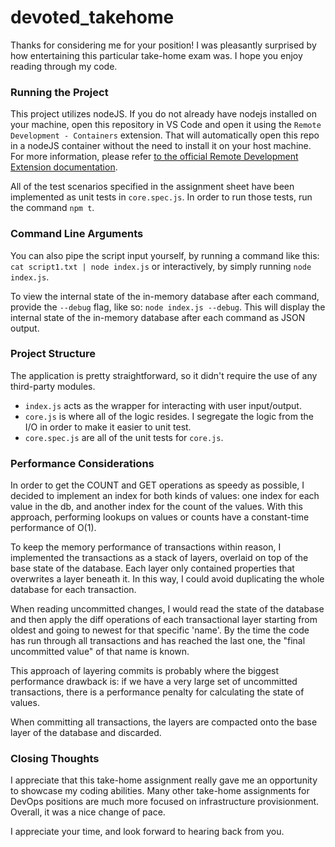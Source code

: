 # devoted_takehome

Thanks for considering me for your position!  I was pleasantly surprised by how entertaining this particular take-home exam was.  I hope you enjoy reading through my code.

### Running the Project ###

This project utilizes nodeJS. If you do not already have nodejs installed on your machine, open this repository in VS Code and open it using the `Remote Development - Containers` extension. That will automatically open this repo in a nodeJS container without the need to install it on your host machine.  For more information, please refer [to the official Remote Development Extension documentation](https://code.visualstudio.com/docs/remote/containers#:~:text=The%20Visual%20Studio%20Code%20Remote,Studio%20Code's%20full%20feature%20set.).

All of the test scenarios specified in the assignment sheet have been implemented as unit tests in `core.spec.js`.  In order to run those tests, run the command `npm t`.

### Command Line Arguments ###

You can also pipe the script input yourself, by running a command like this: `cat script1.txt | node index.js` or interactively, by simply running `node index.js`.

To view the internal state of the in-memory database after each command, provide the `--debug` flag, like so: `node index.js --debug`.  This will display the internal state of the in-memory database after each command as JSON output.

### Project Structure ###

The application is pretty straightforward, so it didn't require the use of any third-party modules. 

- `index.js` acts as the wrapper for interacting with user input/output.
- `core.js` is where all of the logic resides.  I segregate the logic from the I/O in order to make it easier to unit test.
- `core.spec.js` are all of the unit tests for `core.js`.

### Performance Considerations ###
In order to get the COUNT and GET operations as speedy as possible, I decided to implement an index for both kinds of values: one index for each value in the db, and another index for the count of the values.  With this approach, performing lookups on values or counts have a constant-time performance of O(1).

To keep the memory performance of transactions within reason, I implemented the transactions as a stack of layers, overlaid on top of the base state of the database.  Each layer only contained properties that overwrites a layer beneath it. In this way, I could avoid duplicating the whole database for each transaction.

When reading uncommitted changes, I would read the state of the database and then apply the diff operations of each transactional layer starting from oldest and going to newest for that specific 'name'.  By the time the code has run through all transactions and has reached the last one, the "final uncommitted value" of that name is known.  

This approach of layering commits is probably where the biggest performance drawback is: if we have a very large set of uncommitted transactions, there is a performance penalty for calculating the state of values.

When committing all transactions, the layers are compacted onto the base layer of the database and discarded.

### Closing Thoughts ###

I appreciate that this take-home assignment really gave me an opportunity to showcase my coding abilities.  Many other take-home assignments for DevOps positions are much more focused on infrastructure provisionment.  Overall, it was a nice change of pace.

I appreciate your time, and look forward to hearing back from you.